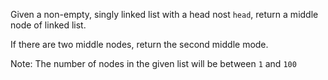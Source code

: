 Given a non-empty, singly linked list with a head nost `head`, return a middle node of linked list. 

If there are two middle nodes, return the second middle mode. 

Note: The number of nodes in the given list will be between `1` and `100`

